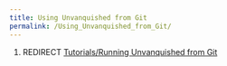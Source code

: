 ```yaml
---
title: Using Unvanquished from Git
permalink: /Using_Unvanquished_from_Git/
---
```


1.  REDIRECT [Tutorials/Running Unvanquished from
    Git](Tutorials_Running_Unvanquished_from_Git "wikilink")